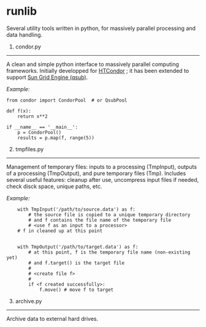 runlib
======

Several utility tools written in python, for massively parallel processing and
data handling.


1. condor.py
------------

A clean and simple python interface to massively parallel computing frameworks.
Initially developped for [HTCondor](http://research.cs.wisc.edu/htcondor/) ; it
has been extended to support [Sun Grid Engine (qsub)](http://en.wikipedia.org/wiki/Oracle_Grid_Engine).  

_Example:_

    from condor import CondorPool  # or QsubPool

    def f(x):
        return x**2

    if __name__ == '__main__':
        p = CondorPool()
        results = p.map(f, range(5))


2. tmpfiles.py
--------------

Management of temporary files: inputs to a processing (TmpInput), outputs of a processing (TmpOutput), and pure temporary files (Tmp).
Includes several useful features: cleanup after use, uncompress input files if needed, check disck space, unique paths, etc.

_Example:_

        with TmpInput('/path/to/source.data') as f:
            # the source file is copied to a unique temporary directory
            # and f contains the file name of the temporary file
            # <use f as an input to a processor>
        # f in cleaned up at this point


        with TmpOutput('/path/to/target.data') as f:
            # at this point, f is the temporary file name (non-existing yet)
            # and f.target() is the target file
            #
            # <create file f>
            #
            if <f created successfully>:
                f.move() # move f to target

3. archive.py
-------------

Archive data to external hard drives.
